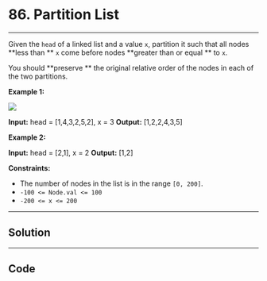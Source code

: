 # 86. Partition List

---

Given the `head` of a linked list and a value `x`, partition it such that all nodes **less than ** `x` come before nodes **greater than or equal ** to `x`.

You should **preserve ** the original relative order of the nodes in each of the two partitions.

 

**Example 1:**

![](https://assets.leetcode.com/uploads/2021/01/04/partition.jpg)


**Input:** head = [1,4,3,2,5,2], x = 3
**Output:** [1,2,2,4,3,5]


**Example 2:**


**Input:** head = [2,1], x = 2
**Output:** [1,2]


 

**Constraints:**

  * The number of nodes in the list is in the range `[0, 200]`.
  * `-100 <= Node.val <= 100`
  * `-200 <= x <= 200`

---

## Solution



---

## Code
```python


```